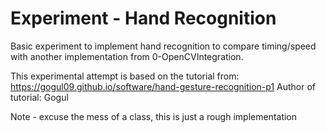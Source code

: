 # Experiment - Hand Recognition

Basic experiment to implement hand recognition to compare timing/speed with another 
implementation from 0-OpenCVIntegration.

This experimental attempt is  based on the tutorial from: https://gogul09.github.io/software/hand-gesture-recognition-p1
Author of tutorial: Gogul

Note - excuse the mess of a class, this is just a rough implementation
